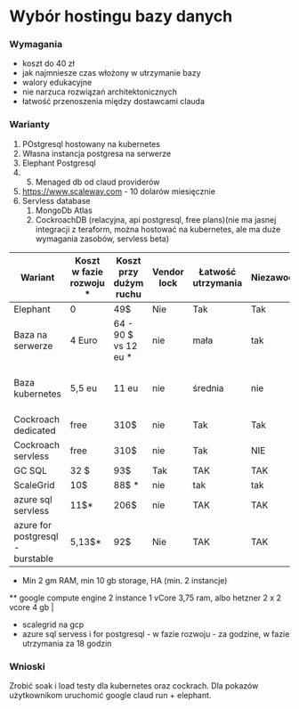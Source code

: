 # Wybór hostingu bazy danych

### Wymagania
- koszt do 40 zł
- jak najmniesze czas włożony w utrzymanie bazy
- walory edukacyjne
- nie narzuca rozwiązań architektonicznych
- łatwość przenoszenia między dostawcami clauda


### Warianty
1. POstgresql hostowany na kubernetes
2. Własna instancja postgresa na serwerze
3. Elephant Postgresql
4. 5. Menaged db od claud providerów
6. https://www.scaleway.com - 10 dolarów miesięcznie
7. Servless database
    1. MongoDb Atlas
    2. CockroachDB (relacyjna, api postgresql, free plans)(nie ma jasnej integracji z teraform, można hostować na kubernetes, ale ma duże wymagania zasobów, servless beta) 

| Wariant | Koszt w fazie rozwoju * | Koszt przy dużym ruchu  | Vendor lock | Łatwość utrzymania | Niezawodność | Uwagi |
|---|---|---|---|---|---|---|
| Elephant | 0 | 49$ | Nie | Tak | Tak | |
| Baza na serwerze | 4 Euro | 64 - 90 $ vs 12 eu * | nie | mała | tak   | |
| Baza kubernetes | 5,5 eu | 11 eu | nie | średnia | nie | docelowo będzie tanśze utrzymanie |
| Cockroach dedicated| free | 310$ | nie | Tak | Tak | |
| Cockroach servless | free | 310$ | nie | Tak | NIE | Trzeba sie nauczyć |
| GC SQL | 32 $ | 93$ | Tak | TAK | TAK | |
| ScaleGrid | 10$ | 88$ * | nie | tak | tak| |
| azure sql servless | 11$* | 206$ | nie | TAK | TAK | | 
| azure for postgresql - burstable | 5,13$*  | 92$ | Nie | TAK | TAK | |

* Min 2 gm RAM, min 10 gb storage, HA (min. 2 instancje)

** google compute engine 2 instance 1 vCore 3,75 ram, albo hetzner 2 x 2 vcore 4 gb |
* scalegrid na gcp
* azure sql servess i for postgresql - w fazie rozwoju - za godzine, w fazie utrzymania za 18 godzin

### Wnioski

Zrobić soak i load testy dla kubernetes oraz cockrach. Dla pokazów użytkownikom uruchomić google claud run + elephant.
